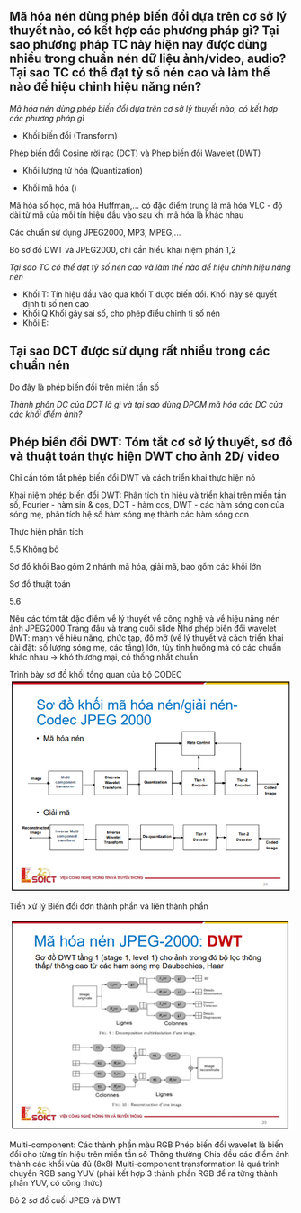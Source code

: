 ## Mã hóa nén dùng phép biến đổi dựa trên cơ sở lý thuyết nào, có kết hợp các phương pháp gì? Tại sao phương pháp TC này hiện nay được dùng nhiều trong chuẩn nén dữ liệu ảnh/video, audio? Tại sao TC có thể đạt tỷ số nén cao và làm thế nào để hiệu chỉnh hiệu năng nén?

*Mã hóa nén dùng phép biến đổi dựa trên cơ sở lý thuyết nào, có kết hợp các phương pháp gì*

- Khối biến đổi (Transform)

Phép biến đổi Cosine rời rạc (DCT) và Phép biến đổi Wavelet (DWT) 

- Khối lượng tử hóa (Quantization)

- Khối mã hóa ()

Mã hóa số học, mã hóa Huffman,... có đặc điểm trung là mã hóa VLC - độ dài từ mã của mỗi tín hiệu đầu vào sau khi mã hóa là khác nhau


Các chuẩn sử dụng JPEG2000, MP3, MPEG,...

Bỏ sơ đồ DWT và JPEG2000, chỉ cần hiểu khai niệm phần 1,2

*Tại sao TC có thể đạt tỷ số nén cao và làm thế nào để hiệu chỉnh hiệu năng nén*

- Khối T: Tín hiệu đầu vào qua khối T được biến đổi. Khối này sẽ quyết định  tỉ số nén cao
- Khối Q Khối gây sai số, cho phép điều chỉnh tỉ số nén
- Khối E:


## Tại sao DCT được sử dụng rất nhiều trong các chuẩn nén

Do đây là phép biến đổi trên miền tần số


*Thành phần DC của DCT là gì và tại sao dùng DPCM mã hóa các DC của các khối điểm ảnh?*

## Phép biến đổi DWT: Tóm tắt cơ sở lý thuyết, sơ đồ và thuật toán thực hiện DWT cho ảnh 2D/ video

Chỉ cần tóm tắt phép biến đổi DWT và cách triển khai thực hiện nó

Khái niệm phép biến đổi DWT: Phân tích tín hiệu và triển khai trên miền tần số, Fourier - hàm sin & cos, DCT - hàm cos, DWT - các hàm sóng con của sóng mẹ, phân tích hệ số hàm sóng mẹ thành các hàm sóng con

Thực hiện phân tích 

5.5 Không bỏ

Sơ đồ khối
Bao gồm 2 nhánh mã hóa, giải mã, bao gồm các khối lớn

Sơ đồ thuật toán

5.6

Nêu các tóm tắt đặc điểm về lý thuyết về công nghệ và về hiệu năng nén ảnh JPEG2000
Trang đầu và trang cuối slide
Nhờ phép biến đổi wavelet DWT: mạnh về hiệu năng, phức tạp, độ mở (về lý thuyết và cách triển khai cài đặt: số lượng sóng mẹ, các tầng) lớn, tùy tình huống mà có các chuẩn khác nhau → khó thương mại, có thống nhất chuẩn

Trình bày sơ đồ khối tổng quan của bộ CODEC
![Alt text](image.png)

Tiền xử lý
Biến đổi đơn thành phần và liên thành phần

![Alt text](image-1.png)

Multi-component: Các thành phần màu RGB
Phép biến đổi wavelet là biến đổi cho từng tín hiệu trên miền tần số
Thông thường Chia đều các điểm ảnh thành các khổi vừa đủ (8x8)
Multi-component transformation là quá trình chuyển RGB sang YUV (phải kết hợp 3 thành phần RGB để ra từng thành phần YUV, có công thức) 

Bỏ 2 sơ đồ cuối JPEG và DWT
